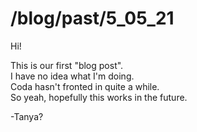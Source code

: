 # /blog/past/5_05_21

Hi!

This is our first "blog post".  
I have no idea what I'm doing.  
Coda hasn't fronted in quite a while.  
So yeah, hopefully this works in the future.

-Tanya?
